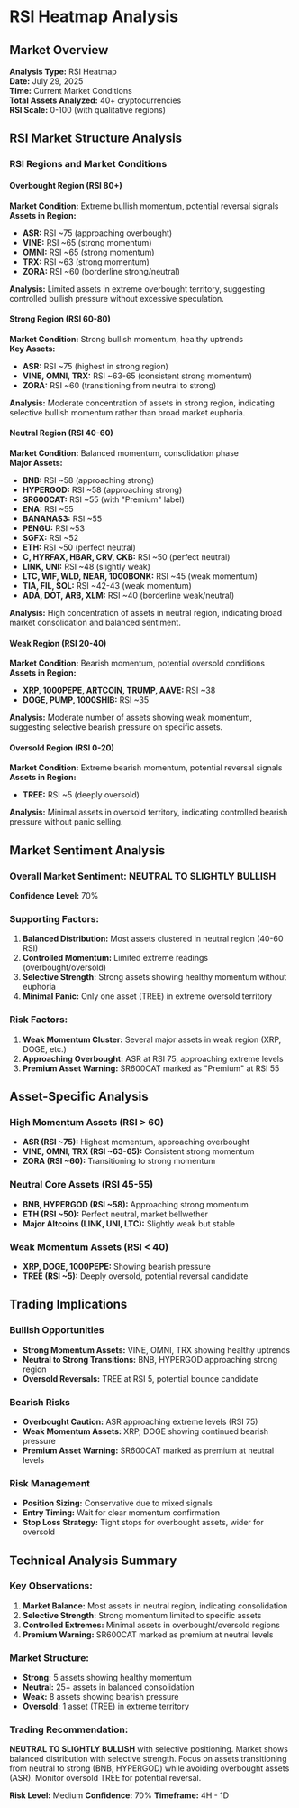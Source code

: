 # RSI Heatmap Analysis

## Market Overview
**Analysis Type:** RSI Heatmap  
**Date:** July 29, 2025  
**Time:** Current Market Conditions  
**Total Assets Analyzed:** 40+ cryptocurrencies  
**RSI Scale:** 0-100 (with qualitative regions)  

## RSI Market Structure Analysis

### RSI Regions and Market Conditions

#### **Overbought Region (RSI 80+)**
**Market Condition:** Extreme bullish momentum, potential reversal signals  
**Assets in Region:**
- **ASR:** RSI ~75 (approaching overbought)
- **VINE:** RSI ~65 (strong momentum)
- **OMNI:** RSI ~65 (strong momentum)
- **TRX:** RSI ~63 (strong momentum)
- **ZORA:** RSI ~60 (borderline strong/neutral)

**Analysis:** Limited assets in extreme overbought territory, suggesting controlled bullish pressure without excessive speculation.

#### **Strong Region (RSI 60-80)**
**Market Condition:** Strong bullish momentum, healthy uptrends  
**Key Assets:**
- **ASR:** RSI ~75 (highest in strong region)
- **VINE, OMNI, TRX:** RSI ~63-65 (consistent strong momentum)
- **ZORA:** RSI ~60 (transitioning from neutral to strong)

**Analysis:** Moderate concentration of assets in strong region, indicating selective bullish momentum rather than broad market euphoria.

#### **Neutral Region (RSI 40-60)**
**Market Condition:** Balanced momentum, consolidation phase  
**Major Assets:**
- **BNB:** RSI ~58 (approaching strong)
- **HYPERGOD:** RSI ~58 (approaching strong)
- **SR600CAT:** RSI ~55 (with "Premium" label)
- **ENA:** RSI ~55
- **BANANAS3:** RSI ~55
- **PENGU:** RSI ~53
- **SGFX:** RSI ~52
- **ETH:** RSI ~50 (perfect neutral)
- **C, HYRFAX, HBAR, CRV, CKB:** RSI ~50 (perfect neutral)
- **LINK, UNI:** RSI ~48 (slightly weak)
- **LTC, WIF, WLD, NEAR, 1000BONK:** RSI ~45 (weak momentum)
- **TIA, FIL, SOL:** RSI ~42-43 (weak momentum)
- **ADA, DOT, ARB, XLM:** RSI ~40 (borderline weak/neutral)

**Analysis:** High concentration of assets in neutral region, indicating broad market consolidation and balanced sentiment.

#### **Weak Region (RSI 20-40)**
**Market Condition:** Bearish momentum, potential oversold conditions  
**Assets in Region:**
- **XRP, 1000PEPE, ARTCOIN, TRUMP, AAVE:** RSI ~38
- **DOGE, PUMP, 1000SHIB:** RSI ~35

**Analysis:** Moderate number of assets showing weak momentum, suggesting selective bearish pressure on specific assets.

#### **Oversold Region (RSI 0-20)**
**Market Condition:** Extreme bearish momentum, potential reversal signals  
**Assets in Region:**
- **TREE:** RSI ~5 (deeply oversold)

**Analysis:** Minimal assets in oversold territory, indicating controlled bearish pressure without panic selling.

## Market Sentiment Analysis

### Overall Market Sentiment: **NEUTRAL TO SLIGHTLY BULLISH**
**Confidence Level:** 70%

### Supporting Factors:
1. **Balanced Distribution:** Most assets clustered in neutral region (40-60 RSI)
2. **Controlled Momentum:** Limited extreme readings (overbought/oversold)
3. **Selective Strength:** Strong assets showing healthy momentum without euphoria
4. **Minimal Panic:** Only one asset (TREE) in extreme oversold territory

### Risk Factors:
1. **Weak Momentum Cluster:** Several major assets in weak region (XRP, DOGE, etc.)
2. **Approaching Overbought:** ASR at RSI 75, approaching extreme levels
3. **Premium Asset Warning:** SR600CAT marked as "Premium" at RSI 55

## Asset-Specific Analysis

### **High Momentum Assets (RSI > 60)**
- **ASR (RSI ~75):** Highest momentum, approaching overbought
- **VINE, OMNI, TRX (RSI ~63-65):** Consistent strong momentum
- **ZORA (RSI ~60):** Transitioning to strong momentum

### **Neutral Core Assets (RSI 45-55)**
- **BNB, HYPERGOD (RSI ~58):** Approaching strong momentum
- **ETH (RSI ~50):** Perfect neutral, market bellwether
- **Major Altcoins (LINK, UNI, LTC):** Slightly weak but stable

### **Weak Momentum Assets (RSI < 40)**
- **XRP, DOGE, 1000PEPE:** Showing bearish pressure
- **TREE (RSI ~5):** Deeply oversold, potential reversal candidate

## Trading Implications

### Bullish Opportunities
- **Strong Momentum Assets:** VINE, OMNI, TRX showing healthy uptrends
- **Neutral to Strong Transitions:** BNB, HYPERGOD approaching strong region
- **Oversold Reversals:** TREE at RSI 5, potential bounce candidate

### Bearish Risks
- **Overbought Caution:** ASR approaching extreme levels (RSI 75)
- **Weak Momentum Assets:** XRP, DOGE showing continued bearish pressure
- **Premium Asset Warning:** SR600CAT marked as premium at neutral levels

### Risk Management
- **Position Sizing:** Conservative due to mixed signals
- **Entry Timing:** Wait for clear momentum confirmation
- **Stop Loss Strategy:** Tight stops for overbought assets, wider for oversold

## Technical Analysis Summary

### Key Observations:
1. **Market Balance:** Most assets in neutral region, indicating consolidation
2. **Selective Strength:** Strong momentum limited to specific assets
3. **Controlled Extremes:** Minimal assets in overbought/oversold regions
4. **Premium Warning:** SR600CAT marked as premium at neutral levels

### Market Structure:
- **Strong:** 5 assets showing healthy momentum
- **Neutral:** 25+ assets in balanced consolidation
- **Weak:** 8 assets showing bearish pressure
- **Oversold:** 1 asset (TREE) in extreme territory

### Trading Recommendation:
**NEUTRAL TO SLIGHTLY BULLISH** with selective positioning. Market shows balanced distribution with selective strength. Focus on assets transitioning from neutral to strong (BNB, HYPERGOD) while avoiding overbought assets (ASR). Monitor oversold TREE for potential reversal.

**Risk Level:** Medium
**Confidence:** 70%
**Timeframe:** 4H - 1D 